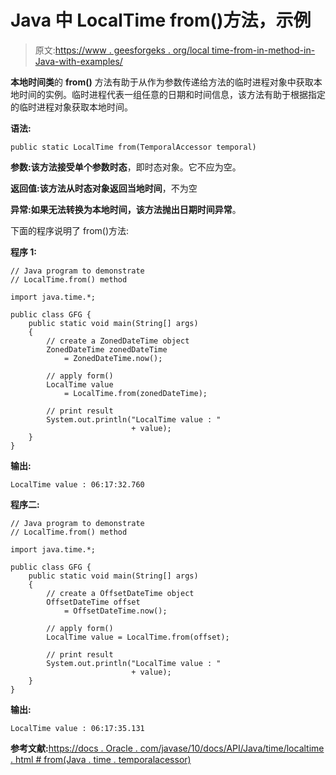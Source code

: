 # Java 中 LocalTime from()方法，示例

> 原文:[https://www . geesforgeks . org/local time-from-in-method-in-Java-with-examples/](https://www.geeksforgeeks.org/localtime-from-method-in-java-with-examples/)

**本地时间类**的 **from()** 方法有助于从作为参数传递给方法的临时进程对象中获取本地时间的实例。临时进程代表一组任意的日期和时间信息，该方法有助于根据指定的临时进程对象获取本地时间。

**语法:**

```
public static LocalTime from(TemporalAccessor temporal)

```

**参数:**该方法接受单个参数**时态**，即时态对象。它不应为空。

**返回值:**该方法从时态对象返回**当地时间**，不为空

**异常:**如果无法转换为本地时间，该方法抛出**日期时间异常**。

下面的程序说明了 from()方法:

**程序 1:**

```
// Java program to demonstrate
// LocalTime.from() method

import java.time.*;

public class GFG {
    public static void main(String[] args)
    {
        // create a ZonedDateTime object
        ZonedDateTime zonedDateTime
            = ZonedDateTime.now();

        // apply form()
        LocalTime value
            = LocalTime.from(zonedDateTime);

        // print result
        System.out.println("LocalTime value : "
                           + value);
    }
}
```

**输出:**

```
LocalTime value : 06:17:32.760

```

**程序二:**

```
// Java program to demonstrate
// LocalTime.from() method

import java.time.*;

public class GFG {
    public static void main(String[] args)
    {
        // create a OffsetDateTime object
        OffsetDateTime offset
            = OffsetDateTime.now();

        // apply form()
        LocalTime value = LocalTime.from(offset);

        // print result
        System.out.println("LocalTime value : "
                           + value);
    }
}
```

**输出:**

```
LocalTime value : 06:17:35.131

```

**参考文献:**[https://docs . Oracle . com/javase/10/docs/API/Java/time/localtime . html # from(Java . time . temporalacessor)](https://docs.oracle.com/javase/10/docs/api/java/time/LocalTime.html#from(java.time.temporal.TemporalAccessor))